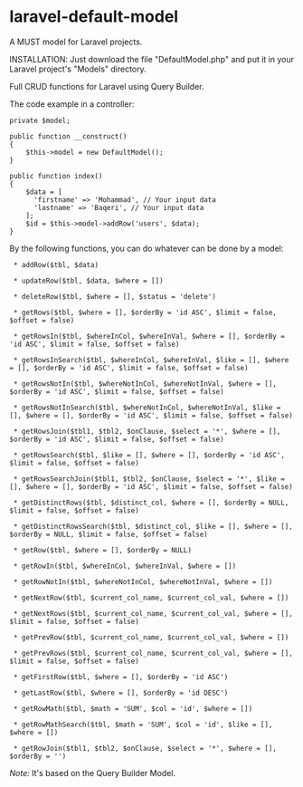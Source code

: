 # laravel-default-model
A MUST model for Laravel projects.

INSTALLATION:
  Just download the file "DefaultModel.php" and put it in your Laravel project's "Models" directory.

Full CRUD functions for Laravel using Query Builder.

  The code example in a controller:
  
    private $model;
    
    public function __construct()
    {
        $this->model = new DefaultModel();
    }

    public function index()
    {
        $data = [
          'firstname' => 'Mohammad', // Your input data
          'lastname' => 'Baqeri', // Your input data
        ];
        $id = $this->model->addRow('users', $data);
    }

By the following functions, you can do whatever can be done by a model:

     * addRow($tbl, $data)
     
     * updateRow($tbl, $data, $where = [])
     
     * deleteRow($tbl, $where = [], $status = 'delete')

     * getRows($tbl, $where = [], $orderBy = 'id ASC', $limit = false, $offset = false)

     * getRowsIn($tbl, $whereInCol, $whereInVal, $where = [], $orderBy = 'id ASC', $limit = false, $offset = false)

     * getRowsInSearch($tbl, $whereInCol, $whereInVal, $like = [], $where = [], $orderBy = 'id ASC', $limit = false, $offset = false)

     * getRowsNotIn($tbl, $whereNotInCol, $whereNotInVal, $where = [], $orderBy = 'id ASC', $limit = false, $offset = false)

     * getRowsNotInSearch($tbl, $whereNotInCol, $whereNotInVal, $like = [], $where = [], $orderBy = 'id ASC', $limit = false, $offset = false)

     * getRowsJoin($tbl1, $tbl2, $onClause, $select = '*', $where = [], $orderBy = 'id ASC', $limit = false, $offset = false)

     * getRowsSearch($tbl, $like = [], $where = [], $orderBy = 'id ASC', $limit = false, $offset = false)

     * getRowsSearchJoin($tbl1, $tbl2, $onClause, $select = '*', $like = [], $where = [], $orderBy = 'id ASC', $limit = false, $offset = false)

     * getDistinctRows($tbl, $distinct_col, $where = [], $orderBy = NULL, $limit = false, $offset = false)

     * getDistinctRowsSearch($tbl, $distinct_col, $like = [], $where = [], $orderBy = NULL, $limit = false, $offset = false)

     * getRow($tbl, $where = [], $orderBy = NULL)

     * getRowIn($tbl, $whereInCol, $whereInVal, $where = [])

     * getRowNotIn($tbl, $whereNotInCol, $whereNotInVal, $where = [])

     * getNextRow($tbl, $current_col_name, $current_col_val, $where = [])

     * getNextRows($tbl, $current_col_name, $current_col_val, $where = [], $limit = false, $offset = false)

     * getPrevRow($tbl, $current_col_name, $current_col_val, $where = [])

     * getPrevRows($tbl, $current_col_name, $current_col_val, $where = [], $limit = false, $offset = false)

     * getFirstRow($tbl, $where = [], $orderBy = 'id ASC')

     * getLastRow($tbl, $where = [], $orderBy = 'id DESC')

     * getRowMath($tbl, $math = 'SUM', $col = 'id', $where = [])

     * getRowMathSearch($tbl, $math = 'SUM', $col = 'id', $like = [], $where = [])

     * getRowJoin($tbl1, $tbl2, $onClause, $select = '*', $where = [], $orderBy = '')
     
*Note:* It's based on the Query Builder Model.
